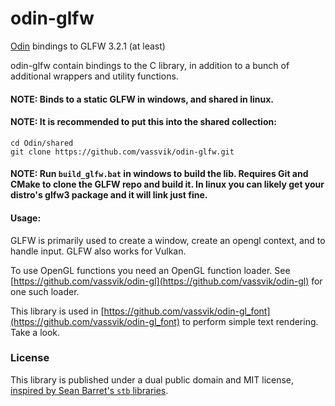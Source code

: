 # odin-glfw

[Odin](https://github.com/gingerBill/Odin) bindings to GLFW 3.2.1 (at least)

odin-glfw contain bindings to the C library, in addition to a bunch of additional wrappers and utility functions.

#### NOTE: Binds to a static GLFW in windows, and shared in linux. 

#### NOTE: It is recommended to put this into the shared collection:
```
cd Odin/shared
git clone https://github.com/vassvik/odin-glfw.git
```

#### NOTE: Run `build_glfw.bat` in windows to build the lib. Requires Git and CMake to clone the GLFW repo and build it. In linux you can likely get your distro's glfw3 package and it will link just fine.

#### Usage:

GLFW is primarily used to create a window, create an opengl context, and to handle input. GLFW also works for Vulkan. 

To use OpenGL functions you need an OpenGL function loader. See [https://github.com/vassvik/odin-gl](https://github.com/vassvik/odin-gl) for one such loader. 

This library is used in [https://github.com/vassvik/odin-gl_font](https://github.com/vassvik/odin-gl_font) to perform simple text rendering. Take a look.

### License

This library is published under a dual public domain and MIT license, [inspired by Sean Barret's `stb` libraries](https://github.com/nothings/stb#whats-the-license). 